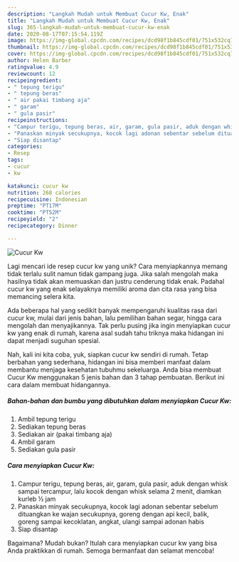 ```yaml
---
description: "Langkah Mudah untuk Membuat Cucur Kw, Enak"
title: "Langkah Mudah untuk Membuat Cucur Kw, Enak"
slug: 365-langkah-mudah-untuk-membuat-cucur-kw-enak
date: 2020-08-17T07:15:54.119Z
image: https://img-global.cpcdn.com/recipes/dcd98f1b845cdf01/751x532cq70/cucur-kw-foto-resep-utama.jpg
thumbnail: https://img-global.cpcdn.com/recipes/dcd98f1b845cdf01/751x532cq70/cucur-kw-foto-resep-utama.jpg
cover: https://img-global.cpcdn.com/recipes/dcd98f1b845cdf01/751x532cq70/cucur-kw-foto-resep-utama.jpg
author: Helen Barber
ratingvalue: 4.9
reviewcount: 12
recipeingredient:
- " tepung terigu"
- " tepung beras"
- " air pakai timbang aja"
- " garam"
- " gula pasir"
recipeinstructions:
- "Campur terigu, tepung beras, air, garam, gula pasir, aduk dengan whisk sampai tercampur, lalu kocok dengan whisk selama 2 menit, diamkan kurleb ½ jam"
- "Panaskan minyak secukupnya, kocok lagi adonan sebentar sebelum dituangkan ke wajan secukupnya, goreng dengan api kecil, balik, goreng sampai kecoklatan, angkat, ulangi sampai adonan habis"
- "Siap disantap"
categories:
- Resep
tags:
- cucur
- kw

katakunci: cucur kw 
nutrition: 268 calories
recipecuisine: Indonesian
preptime: "PT17M"
cooktime: "PT52M"
recipeyield: "2"
recipecategory: Dinner

---
```



![Cucur Kw](https://img-global.cpcdn.com/recipes/dcd98f1b845cdf01/751x532cq70/cucur-kw-foto-resep-utama.jpg)

Lagi mencari ide resep cucur kw yang unik? Cara menyiapkannya memang tidak terlalu sulit namun tidak gampang juga. Jika salah mengolah maka hasilnya tidak akan memuaskan dan justru cenderung tidak enak. Padahal cucur kw yang enak selayaknya memiliki aroma dan cita rasa yang bisa memancing selera kita.

Ada beberapa hal yang sedikit banyak mempengaruhi kualitas rasa dari cucur kw, mulai dari jenis bahan, lalu pemilihan bahan segar, hingga cara mengolah dan menyajikannya. Tak perlu pusing jika ingin menyiapkan cucur kw yang enak di rumah, karena asal sudah tahu triknya maka hidangan ini dapat menjadi suguhan spesial.




Nah, kali ini kita coba, yuk, siapkan cucur kw sendiri di rumah. Tetap berbahan yang sederhana, hidangan ini bisa memberi manfaat dalam membantu menjaga kesehatan tubuhmu sekeluarga. Anda bisa membuat Cucur Kw menggunakan 5 jenis bahan dan 3 tahap pembuatan. Berikut ini cara dalam membuat hidangannya.

<!--inarticleads1-->

##### Bahan-bahan dan bumbu yang dibutuhkan dalam menyiapkan Cucur Kw:

1. Ambil  tepung terigu
1. Sediakan  tepung beras
1. Sediakan  air (pakai timbang aja)
1. Ambil  garam
1. Sediakan  gula pasir




<!--inarticleads2-->

##### Cara menyiapkan Cucur Kw:

1. Campur terigu, tepung beras, air, garam, gula pasir, aduk dengan whisk sampai tercampur, lalu kocok dengan whisk selama 2 menit, diamkan kurleb ½ jam
1. Panaskan minyak secukupnya, kocok lagi adonan sebentar sebelum dituangkan ke wajan secukupnya, goreng dengan api kecil, balik, goreng sampai kecoklatan, angkat, ulangi sampai adonan habis
1. Siap disantap




Bagaimana? Mudah bukan? Itulah cara menyiapkan cucur kw yang bisa Anda praktikkan di rumah. Semoga bermanfaat dan selamat mencoba!
